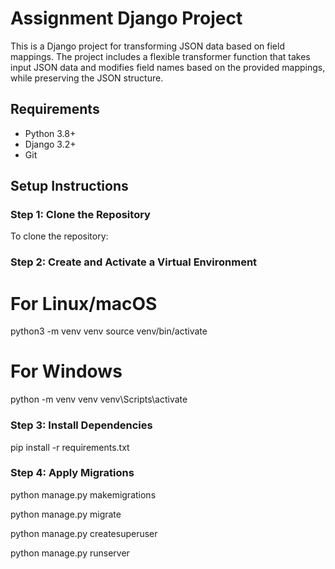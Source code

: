 # Assignment Django Project

This is a Django project for transforming JSON data based on field mappings. The project includes a flexible transformer function that takes input JSON data and modifies field names based on the provided mappings, while preserving the JSON structure.

## Requirements

- Python 3.8+
- Django 3.2+
- Git

## Setup Instructions

### Step 1: Clone the Repository

To clone the repository:

### Step 2: Create and Activate a Virtual Environment
  # For Linux/macOS
  python3 -m venv venv
  source venv/bin/activate
  
  # For Windows
  python -m venv venv
  venv\Scripts\activate

### Step 3: Install Dependencies
  pip install -r requirements.txt
### Step 4: Apply Migrations
  python manage.py makemigrations

  python manage.py migrate

  python manage.py createsuperuser

  python manage.py runserver

  

